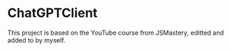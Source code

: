 # ChatGPTClient
This project is based on the YouTube course from JSMastery, editted and added to by myself.
